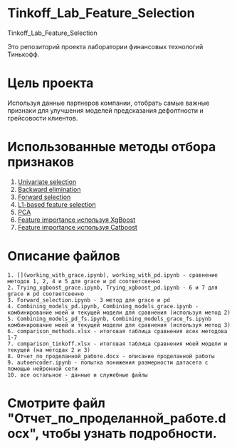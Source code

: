 ﻿# Tinkoff_Lab_Feature_Selection
 Tinkoff_Lab_Feature_Selection
 
 Это репозиторий проекта лаборатории финансовых технологий Тинькофф.
# Цель проекта
Используя данные партнеров компании, отобрать самые важные признаки для улучшения моделей предсказания дефолтности и грейсовости     клиентов.

# Использованные методы отбора признаков
<html>
    <ol>
     <li><a href="https://scikit-learn.org/stable/auto_examples/feature_selection/plot_feature_selection">Univariate selection<a/></li>
     <li><a href="https://medium.com/@mayankshah_85820/machine-learning-feature-selection-with-backward-elimination-955894654026">Backward elimination<a/></li> 
     <li><a href="http://rasbt.github.io/mlxtend/user_guide/feature_selection/SequentialFeatureSelector/">Forward selection<a/></li>
     <li><a href="https://scikit-learn.org/stable/modules/generated/sklearn.linear_model.Lasso.html#sklearn.linear_model.Lasso">L1-based feature selection<a/></li>
     <li><a href="https://scikit-learn.org/stable/modules/generated/sklearn.decomposition.PCA.html">PCA<a/></li>
     <li><a href="https://machinelearningmastery.com/feature-importance-and-feature-selection-with-xgboost-in-python/">Feature importance используя XgBoost<a/></li>
     <li><a href="https://catboost.ai/docs/concepts/fstr.html">Feature importance используя Catboost<a/></li>
    </ol>
</html>
    
 # Описание файлов
    1. [](working_with_grace.ipynb), working_with_pd.ipynb - сравнение методов 1, 2, 4 и 5 для grace и pd соответсвенно
    2. Trying_xgboost_grace.ipynb, Trying_xgboost_pd.ipynb - 6 и 7 для grace и pd соответсвенно
    3. Forward_selection.ipynb - 3 метод для grace и pd
    4. Combining_models_pd.ipynb, Combining_models_grace.ipynb - комбинирование моей и текущей модели для сравнения (используя метод 2)
    5. Combining_models_pd_fs.ipynb, Combining_models_grace_fs.ipynb  комбинирование моей и текущей модели для сравнения (используя метод 3)
    6. comparison_methods.xlsx - итоговая таблица сравнения всех методова 1-7
    7. comparison_tinkoff.xlsx - итоговая таблица сравнения моей модели и текущей (на методах 2 и 3)
    8. Отчет_по_проделанной_работе.docx - описание проделанной работы
    9. autoencoder.ipynb - попытка понижения размерности датасета с помощью нейронной сети
    10. все остальное - данные и служебные файлы

 # Смотрите файл "Отчет_по_проделанной_работе.docx", чтобы узнать подробности.
